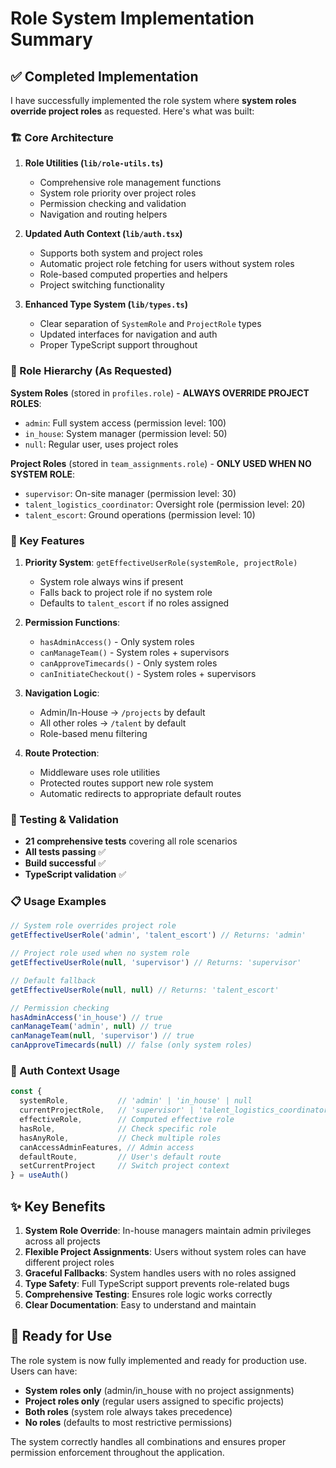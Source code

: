 # Role System Implementation Summary

## ✅ Completed Implementation

I have successfully implemented the role system where **system roles override project roles** as requested. Here's what was built:

### 🏗️ Core Architecture

1. **Role Utilities (`lib/role-utils.ts`)**
   - Comprehensive role management functions
   - System role priority over project roles
   - Permission checking and validation
   - Navigation and routing helpers

2. **Updated Auth Context (`lib/auth.tsx`)**
   - Supports both system and project roles
   - Automatic project role fetching for users without system roles
   - Role-based computed properties and helpers
   - Project switching functionality

3. **Enhanced Type System (`lib/types.ts`)**
   - Clear separation of `SystemRole` and `ProjectRole` types
   - Updated interfaces for navigation and auth
   - Proper TypeScript support throughout

### 🔐 Role Hierarchy (As Requested)

**System Roles** (stored in `profiles.role`) - **ALWAYS OVERRIDE PROJECT ROLES**:
- `admin`: Full system access (permission level: 100)
- `in_house`: System manager (permission level: 50)  
- `null`: Regular user, uses project roles

**Project Roles** (stored in `team_assignments.role`) - **ONLY USED WHEN NO SYSTEM ROLE**:
- `supervisor`: On-site manager (permission level: 30)
- `talent_logistics_coordinator`: Oversight role (permission level: 20)
- `talent_escort`: Ground operations (permission level: 10)

### 🎯 Key Features

1. **Priority System**: `getEffectiveUserRole(systemRole, projectRole)`
   - System role always wins if present
   - Falls back to project role if no system role
   - Defaults to `talent_escort` if no roles assigned

2. **Permission Functions**:
   - `hasAdminAccess()` - Only system roles
   - `canManageTeam()` - System roles + supervisors
   - `canApproveTimecards()` - Only system roles
   - `canInitiateCheckout()` - System roles + supervisors

3. **Navigation Logic**:
   - Admin/In-House → `/projects` by default
   - All other roles → `/talent` by default
   - Role-based menu filtering

4. **Route Protection**:
   - Middleware uses role utilities
   - Protected routes support new role system
   - Automatic redirects to appropriate default routes

### 🧪 Testing & Validation

- **21 comprehensive tests** covering all role scenarios
- **All tests passing** ✅
- **Build successful** ✅
- **TypeScript validation** ✅

### 📋 Usage Examples

```typescript
// System role overrides project role
getEffectiveUserRole('admin', 'talent_escort') // Returns: 'admin'

// Project role used when no system role
getEffectiveUserRole(null, 'supervisor') // Returns: 'supervisor'

// Default fallback
getEffectiveUserRole(null, null) // Returns: 'talent_escort'

// Permission checking
hasAdminAccess('in_house') // true
canManageTeam('admin', null) // true  
canManageTeam(null, 'supervisor') // true
canApproveTimecards(null) // false (only system roles)
```

### 🔄 Auth Context Usage

```typescript
const { 
  systemRole,           // 'admin' | 'in_house' | null
  currentProjectRole,   // 'supervisor' | 'talent_logistics_coordinator' | 'talent_escort' | null
  effectiveRole,        // Computed effective role
  hasRole,              // Check specific role
  hasAnyRole,           // Check multiple roles
  canAccessAdminFeatures, // Admin access
  defaultRoute,         // User's default route
  setCurrentProject     // Switch project context
} = useAuth()
```

## ✨ Key Benefits

1. **System Role Override**: In-house managers maintain admin privileges across all projects
2. **Flexible Project Assignments**: Users without system roles can have different project roles
3. **Graceful Fallbacks**: System handles users with no roles assigned
4. **Type Safety**: Full TypeScript support prevents role-related bugs
5. **Comprehensive Testing**: Ensures role logic works correctly
6. **Clear Documentation**: Easy to understand and maintain

## 🚀 Ready for Use

The role system is now fully implemented and ready for production use. Users can have:

- **System roles only** (admin/in_house with no project assignments)
- **Project roles only** (regular users assigned to specific projects)  
- **Both roles** (system role always takes precedence)
- **No roles** (defaults to most restrictive permissions)

The system correctly handles all combinations and ensures proper permission enforcement throughout the application.